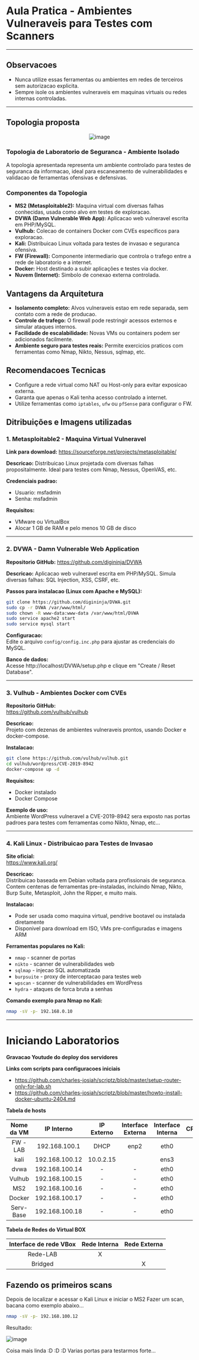 # Aula Pratica - Ambientes Vulneraveis para Testes com Scanners

<hr>

## Observacoes

- Nunca utilize essas ferramentas ou ambientes em redes de terceiros sem autorizacao explicita.
- Sempre isole os ambientes vulneraveis em maquinas virtuais ou redes internas controladas.

<hr>

## Topologia proposta
<center>

![image](https://github.com/user-attachments/assets/9f3f202a-090b-4077-83f8-052decbea686)


</center>

### Topologia de Laboratorio de Seguranca - Ambiente Isolado

A topologia apresentada representa um ambiente controlado para testes de seguranca da informacao, ideal para escaneamento de vulnerabilidades e validacao de ferramentas ofensivas e defensivas.

### Componentes da Topologia

- **MS2 (Metasploitable2):** Maquina virtual com diversas falhas conhecidas, usada como alvo em testes de exploracao.
- **DVWA (Damn Vulnerable Web App):** Aplicacao web vulneravel escrita em PHP/MySQL.
- **Vulhub:** Colecao de containers Docker com CVEs especificos para exploracao.
- **Kali:** Distribuicao Linux voltada para testes de invasao e seguranca ofensiva.
- **FW (Firewall):** Componente intermediario que controla o trafego entre a rede de laboratorio e a internet.
- **Docker:** Host destinado a subir aplicações e testes via docker.
- **Nuvem (Internet):** Simbolo de conexao externa controlada.

## Vantagens da Arquitetura

- **Isolamento completo:** Alvos vulneraveis estao em rede separada, sem contato com a rede de producao.
- **Controle de trafego:** O firewall pode restringir acessos externos e simular ataques internos.
- **Facilidade de escalabilidade:** Novas VMs ou containers podem ser adicionados facilmente.
- **Ambiente seguro para testes reais:** Permite exercicios praticos com ferramentas como Nmap, Nikto, Nessus, sqlmap, etc.

## Recomendacoes Tecnicas

- Configure a rede virtual como NAT ou Host-only para evitar exposicao externa.
- Garanta que apenas o Kali tenha acesso controlado a internet.
- Utilize ferramentas como `iptables`, `ufw` ou `pfSense` para configurar o FW.


## Ditribuições e Imagens utilizadas

### 1. Metasploitable2 - Maquina Virtual Vulneravel

**Link para download:**
https://sourceforge.net/projects/metasploitable/

**Descricao:**
Distribuicao Linux projetada com diversas falhas propositalmente. Ideal para testes com Nmap, Nessus, OpenVAS, etc.

**Credenciais padrao:**
- Usuario: msfadmin
- Senha: msfadmin

**Requisitos:**
- VMware ou VirtualBox
- Alocar 1 GB de RAM e pelo menos 10 GB de disco

---

### 2. DVWA - Damn Vulnerable Web Application

**Repositorio GitHub:**
https://github.com/digininja/DVWA

**Descricao:**
Aplicacao web vulneravel escrita em PHP/MySQL. Simula diversas falhas: SQL Injection, XSS, CSRF, etc.

**Passos para instalacao (Linux com Apache e MySQL):**

```bash
git clone https://github.com/digininja/DVWA.git
sudo cp -r DVWA /var/www/html/
sudo chown -R www-data:www-data /var/www/html/DVWA
sudo service apache2 start
sudo service mysql start
```

**Configuracao:**  
Edite o arquivo `config/config.inc.php` para ajustar as credenciais do MySQL.

**Banco de dados:**  
Acesse http://localhost/DVWA/setup.php e clique em "Create / Reset Database".

---

### 3. Vulhub - Ambientes Docker com CVEs

**Repositorio GitHub:**  
https://github.com/vulhub/vulhub

**Descricao:**  
Projeto com dezenas de ambientes vulneraveis prontos, usando Docker e docker-compose.

**Instalacao:**

```bash
git clone https://github.com/vulhub/vulhub.git
cd vulhub/wordpress/CVE-2019-8942
docker-compose up -d
```

**Requisitos:**  
- Docker instalado  
- Docker Compose

**Exemplo de uso:**  
Ambiente WordPress vulneravel a CVE-2019-8942 sera exposto nas portas padroes para testes com ferramentas como Nikto, Nmap, etc...

---

### 4. Kali Linux - Distribuicao para Testes de Invasao

**Site oficial:**  
https://www.kali.org/

**Descricao:**  
Distribuicao baseada em Debian voltada para profissionais de seguranca. Contem centenas de ferramentas pre-instaladas, incluindo Nmap, Nikto, Burp Suite, Metasploit, John the Ripper, e muito mais.

**Instalacao:**  
- Pode ser usada como maquina virtual, pendrive bootavel ou instalada diretamente  
- Disponivel para download em ISO, VMs pre-configuradas e imagens ARM

**Ferramentas populares no Kali:**  
- `nmap` - scanner de portas  
- `nikto` - scanner de vulnerabilidades web  
- `sqlmap` - injecao SQL automatizada  
- `burpsuite` - proxy de interceptacao para testes web  
- `wpscan` - scanner de vulnerabilidades em WordPress  
- `hydra` - ataques de forca bruta a senhas

**Comando exemplo para Nmap no Kali:**

```bash
nmap -sV -p- 192.168.0.10
```
---

# Iniciando Laboratorios

**Gravacao Youtude do deploy dos servidores**

**Links com scripts para configuracoes iniciais**
 - https://github.com/charles-josiah/scriptz/blob/master/setup-router-only-for-lab.sh
 - https://github.com/charles-josiah/scriptz/blob/master/howto-install-docker-ubuntu-2404.md

**Tabela de hosts**

| Nome da VM     | IP Interno     | IP Externo     | Interface Externa | Interface Interna | CPU(s) | Memoria (MB) |
|:--------------:|:--------------:|:--------------:|:-----------------:|:-----------------:|:------:|:-------------:|
| FW - LAB       | 192.168.100.1  | DHCP           | enp2              | eth0              |   1    |    1024       |
| kali           | 192.168.100.12  | 10.0.2.15      |                   | ens3              |   2    |    4096       |
| dvwa           | 192.168.100.14  | -              | -                 | eth0              |   1    |    1024       |
| Vulhub         | 192.168.100.15  | -              | -                 | eth0              |   1    |    1024       |
| MS2            | 192.168.100.16  | -              | -                 | eth0              |   1    |    1024       |
| Docker         | 192.168.100.17  | -              | -                 | eth0              |   1    |    2048       |
| Serv-Base      | 192.168.100.18  | -              | -                 | eth0              |   1    |    2048       |



**Tabela de Redes do Virtual BOX**

| Interface de rede VBox     | Rede Interna    | Rede Externa    |
|:--------------:|:--------------:|:--------------:|
| Rede-LAB     |  X  |    |
| Bridged      |   |  X  |


## Fazendo os primeiros scans
Depois de localizar e acessar o Kali Linux e iniciar o MS2
Fazer um scan, bacana como exemplo abaixo...
```bash
nmap -sV -p- 192.168.100.12
```
Resultado:

![image](https://github.com/user-attachments/assets/72facb9d-8ea3-4e50-b3ac-ec2c8a10d9ff)

Coisa mais linda :D :D :D 
Varias portas para testarmos forte... 
